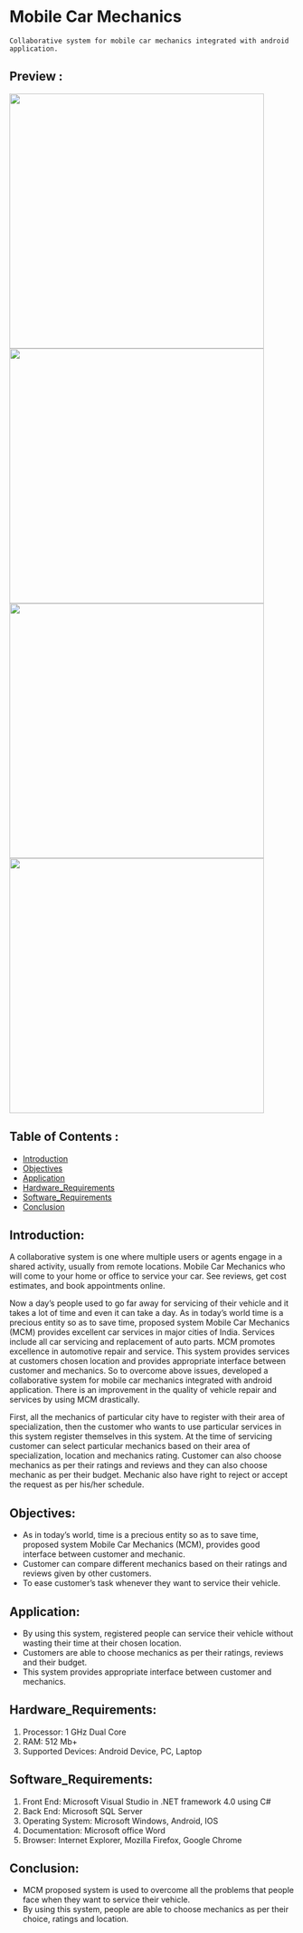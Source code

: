 # Mobile Car Mechanics
`Collaborative system for mobile car mechanics integrated with android application.`

## Preview :
<img width="450px;" src="https://github.com/Raajesh3108/Mobile-Car-Mechanics/assets/120726386/ba7fcc10-7f5f-4af8-9ce4-0a0825d37465"/>
<img width="450px;" src="https://github.com/Raajesh3108/Mobile-Car-Mechanics/assets/120726386/269bc38d-7ffc-4739-b999-ddcd69765721"/>
<img width="450px;" src="https://github.com/Raajesh3108/Mobile-Car-Mechanics/assets/120726386/8609a3fd-ecee-47c1-86d5-9979b88b3a53"/>
<img width="450px;" src="https://github.com/Raajesh3108/Mobile-Car-Mechanics/assets/120726386/316323ae-7839-429f-8adb-2ac956cd4f39"/>

## Table of Contents :
- [Introduction](#introduction)
- [Objectives](#objectives)
- [Application](#application)
- [Hardware_Requirements](#hardware_requirements)
- [Software_Requirements](#software_requirements)
- [Conclusion](#conclusion)

## Introduction:
A collaborative system is one where multiple users or agents engage in a shared activity, usually from remote locations. Mobile Car Mechanics who will come to your home or office to service your car. See reviews, get cost estimates, and book appointments online.

Now a day’s people used to go far away for servicing of their vehicle and it takes a lot of time and even it can take a day. As in today’s world time is a precious entity so as to save time, proposed system Mobile Car Mechanics (MCM) provides excellent car services in major cities of India. Services include all car servicing and replacement of auto parts. MCM promotes excellence in automotive repair and service. This system provides services at customers chosen location and provides appropriate interface between customer and mechanics. So to overcome above issues, developed a collaborative system for mobile car mechanics integrated with android application. There is an improvement in the quality of vehicle repair and services by using MCM drastically.

First, all the mechanics of particular city have to register with their area of specialization, then the customer who wants to use particular services in this system register themselves in this system. At the time of servicing customer can select particular mechanics based on their area of specialization, location and mechanics rating. Customer can also choose mechanics as per their ratings and reviews and they can also choose mechanic as per their budget. Mechanic also have right to reject or accept the request as per his/her schedule.

## Objectives:
- As in today’s world, time is a precious entity so as to save time, proposed system Mobile Car Mechanics (MCM), provides good interface between customer and mechanic.
- Customer can compare different mechanics based on their ratings and reviews given by other customers.
- To ease customer’s task whenever they want to service their vehicle.

## Application:
- By using this system, registered people can service their vehicle without wasting their time at  their chosen location.
- Customers are able to choose mechanics as per their ratings, reviews and their budget.
- This system provides appropriate interface between customer and mechanics.

## Hardware_Requirements:
1. Processor:  1 GHz Dual Core
2. RAM: 512 Mb+
3. Supported Devices:  Android Device,  PC,  Laptop

## Software_Requirements:
1. Front End:  Microsoft Visual Studio  in .NET framework 4.0 using C#
2. Back End:  Microsoft SQL Server 
3. Operating System: Microsoft Windows,  Android, IOS
4. Documentation: Microsoft office Word 
5. Browser:  Internet Explorer, Mozilla Firefox, Google Chrome 

## Conclusion:
- MCM proposed system is used to overcome all the problems that people face when they want to service their vehicle.
- By using this system, people are able to choose mechanics as per their choice, ratings and location.
